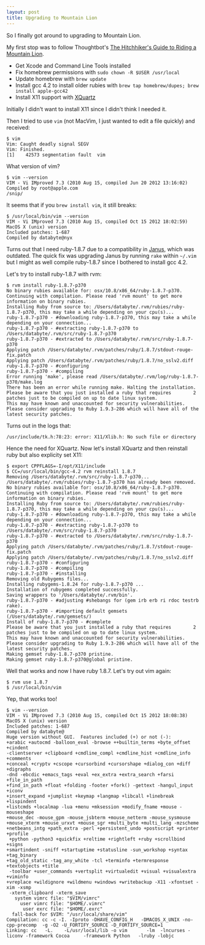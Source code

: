 ```yaml
---
layout: post
title: Upgrading to Mountain Lion
---
```


So I finally got around to upgrading to Mountain Lion.

My first stop was to follow Thoughtbot's
[The Hitchhiker's Guide to Riding a Mountain Lion](http://robots.thoughtbot.com/post/27985816073/the-hitchhikers-guide-to-riding-a-mountain-lion).

* Get Xcode and Command Line Tools installed
* Fix homebrew permissions with `sudo chown -R $USER /usr/local`
* Update homebrew with `brew update`
* Install gcc 4.2 to install older rubies with `brew tap homebrew/dupes;
  brew install apple-gcc42`
* Install X11 support with [XQuartz](http://xquartz.macosforge.org/landing)

Initially I didn't want to install X11 since I didn't think I needed it.

Then I tried to use `vim` (not MacVim, I just wanted to edit a file
quickly) and received:

    $ vim
    Vim: Caught deadly signal SEGV
    Vim: Finished.
    [1]    42573 segmentation fault  vim

What version of vim?

    $ vim --version
    VIM - Vi IMproved 7.3 (2010 Aug 15, compiled Jun 20 2012 13:16:02)
    Compiled by root@apple.com
    /snip/

It seems that if you `brew install vim`, it still breaks:

    $ /usr/local/bin/vim --version
    VIM - Vi IMproved 7.3 (2010 Aug 15, compiled Oct 15 2012 18:02:59)
    MacOS X (unix) version
    Included patches: 1-687
    Compiled by databyte@nyx

Turns out that I need ruby-1.8.7 due to a compatibility in
[Janus](https://github.com/carlhuda/janus), which was outdated. The
quick fix was upgrading Janus by running `rake` within `~/.vim` but I
might as well compile ruby-1.8.7 since I bothered to install gcc 4.2.

Let's try to install ruby-1.8.7 with rvm:

    $ rvm install ruby-1.8.7-p370
    No binary rubies available for: osx/10.8/x86_64/ruby-1.8.7-p370.
    Continuing with compilation. Please read 'rvm mount' to get more information on binary rubies.
    Installing Ruby from source to: /Users/databyte/.rvm/rubies/ruby-1.8.7-p370, this may take a while depending on your cpu(s)...
    ruby-1.8.7-p370 - #downloading ruby-1.8.7-p370, this may take a while depending on your connection...
    ruby-1.8.7-p370 - #extracting ruby-1.8.7-p370 to /Users/databyte/.rvm/src/ruby-1.8.7-p370
    ruby-1.8.7-p370 - #extracted to /Users/databyte/.rvm/src/ruby-1.8.7-p370
    Applying patch /Users/databyte/.rvm/patches/ruby/1.8.7/stdout-rouge-fix.patch
    Applying patch /Users/databyte/.rvm/patches/ruby/1.8.7/no_sslv2.diff
    ruby-1.8.7-p370 - #configuring
    ruby-1.8.7-p370 - #compiling
    Error running 'make', please read /Users/databyte/.rvm/log/ruby-1.8.7-p370/make.log
    There has been an error while running make. Halting the installation.
    Please be aware that you just installed a ruby that requires        2 patches just to be compiled on up to date linux system.
    This may have known and unaccounted for security vulnerabilities.
    Please consider upgrading to Ruby 1.9.3-286 which will have all of the latest security patches.

Turns out in the logs that:

    /usr/include/tk.h:78:23: error: X11/Xlib.h: No such file or directory

Hence the need for XQuartz. Now let's install XQuartz and then reinstall ruby
but also explicity set X11:

    $ export CPPFLAGS=-I/opt/X11/include
    $ CC=/usr/local/bin/gcc-4.2 rvm reinstall 1.8.7
    Removing /Users/databyte/.rvm/src/ruby-1.8.7-p370...
    /Users/databyte/.rvm/rubies/ruby-1.8.7-p370 has already been removed.
    No binary rubies available for: osx/10.8/x86_64/ruby-1.8.7-p370.
    Continuing with compilation. Please read 'rvm mount' to get more information on binary rubies.
    Installing Ruby from source to: /Users/databyte/.rvm/rubies/ruby-1.8.7-p370, this may take a while depending on your cpu(s)...
    ruby-1.8.7-p370 - #downloading ruby-1.8.7-p370, this may take a while depending on your connection...
    ruby-1.8.7-p370 - #extracting ruby-1.8.7-p370 to /Users/databyte/.rvm/src/ruby-1.8.7-p370
    ruby-1.8.7-p370 - #extracted to /Users/databyte/.rvm/src/ruby-1.8.7-p370
    Applying patch /Users/databyte/.rvm/patches/ruby/1.8.7/stdout-rouge-fix.patch
    Applying patch /Users/databyte/.rvm/patches/ruby/1.8.7/no_sslv2.diff
    ruby-1.8.7-p370 - #configuring
    ruby-1.8.7-p370 - #compiling
    ruby-1.8.7-p370 - #installing
    Removing old Rubygems files...
    Installing rubygems-1.8.24 for ruby-1.8.7-p370 ...
    Installation of rubygems completed successfully.
    Saving wrappers to '/Users/databyte/.rvm/bin'.
    ruby-1.8.7-p370 - #adjusting #shebangs for (gem irb erb ri rdoc testrb rake).
    ruby-1.8.7-p370 - #importing default gemsets (/Users/databyte/.rvm/gemsets/)
    Install of ruby-1.8.7-p370 - #complete
    Please be aware that you just installed a ruby that requires        2 patches just to be compiled on up to date linux system.
    This may have known and unaccounted for security vulnerabilities.
    Please consider upgrading to Ruby 1.9.3-286 which will have all of the latest security patches.
    Making gemset ruby-1.8.7-p370 pristine.
    Making gemset ruby-1.8.7-p370@global pristine.

Well that works and now I have ruby 1.8.7. Let's try out vim again:

    $ rvm use 1.8.7
    $ /usr/local/bin/vim

Yep, that works too!

    $ vim --version
    VIM - Vi IMproved 7.3 (2010 Aug 15, compiled Oct 15 2012 18:08:38)
    MacOS X (unix) version
    Included patches: 1-687
    Compiled by databyte@
    Huge version without GUI.  Features included (+) or not (-):
    +arabic +autocmd -balloon_eval -browse ++builtin_terms +byte_offset +cindent
    -clientserver +clipboard +cmdline_compl +cmdline_hist +cmdline_info +comments
    +conceal +cryptv +cscope +cursorbind +cursorshape +dialog_con +diff +digraphs
    -dnd -ebcdic +emacs_tags +eval +ex_extra +extra_search +farsi +file_in_path
    +find_in_path +float +folding -footer +fork() -gettext -hangul_input +iconv
    +insert_expand +jumplist +keymap +langmap +libcall +linebreak +lispindent
    +listcmds +localmap -lua +menu +mksession +modify_fname +mouse -mouseshape
    +mouse_dec -mouse_gpm -mouse_jsbterm +mouse_netterm -mouse_sysmouse
    +mouse_xterm +mouse_urxvt +mouse_sgr +multi_byte +multi_lang -mzscheme
    +netbeans_intg +path_extra -perl +persistent_undo +postscript +printer +profile
     +python -python3 +quickfix +reltime +rightleft +ruby +scrollbind +signs
    +smartindent -sniff +startuptime +statusline -sun_workshop +syntax +tag_binary
    +tag_old_static -tag_any_white -tcl +terminfo +termresponse +textobjects +title
     -toolbar +user_commands +vertsplit +virtualedit +visual +visualextra +viminfo
    +vreplace +wildignore +wildmenu +windows +writebackup -X11 -xfontset -xim -xsmp
     -xterm_clipboard -xterm_save
       system vimrc file: "$VIM/vimrc"
         user vimrc file: "$HOME/.vimrc"
          user exrc file: "$HOME/.exrc"
      fall-back for $VIM: "/usr/local/share/vim"
    Compilation: cc -c -I. -Iproto -DHAVE_CONFIG_H   -DMACOS_X_UNIX -no-cpp-precomp  -g -O2 -U_FORTIFY_SOURCE -D_FORTIFY_SOURCE=1
    Linking: cc   -L.    -L/usr/local/lib -o vim       -lm  -lncurses -liconv -framework Cocoa     -framework Python   -lruby -lobjc

